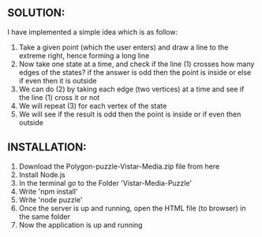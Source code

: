 ## SOLUTION: 

I have implemented a simple idea which is as follow: 

1) Take a given point (which the user enters) and draw a line to the extreme right, hence forming a long line 
2) Now take one state at a time, and check if the line (1) crosses how many edges of the states? if the answer is odd then the point is inside or else if even then it is outside 
3) We can do (2) by taking each edge (two vertices) at a time and see if the line (1) cross it or not
4) We will repeat (3) for each vertex of the state
5) We will see if the result is odd then the point is inside or if even then outside 


## INSTALLATION: 

1) Download the Polygon-puzzle-Vistar-Media.zip file from here
2) Install Node.js
3) In the terminal go to the Folder 'Vistar-Media-Puzzle'
4) Write 'npm install'
5) Write 'node puzzle'
6) Once the server is up and running, open the HTML file (to browser) in the same folder
7) Now the application is up and running
